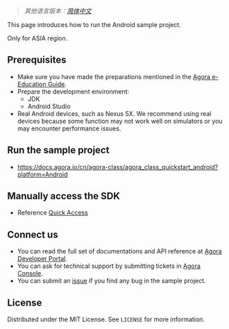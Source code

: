 ﻿> *其他语言版本：[简体中文](README.zh.md)*

This page introduces how to run the Android sample project.

Only for ASIA region.

## Prerequisites 

- Make sure you have made the preparations mentioned in the [Agora e-Education Guide](https://github.com/AgoraIO-Usecase/eEducation).
- Prepare the development environment:
  - JDK
  - Android Studio
- Real Android devices, such as Nexus 5X. We recommend using real devices because some function may not work well on simulators or you may encounter performance issues.

## Run the sample project

- https://docs.agora.io/cn/agora-class/agora_class_quickstart_android?platform=Android

## Manually access the SDK
- Reference [Quick Access](https://docs.agora.io/en/agora-class/agora_class_quickstart_android?platform=Android)

## Connect us

- You can read the full set of documentations and API reference at [Agora Developer Portal](https://docs.agora.io/en/).
- You can ask for technical support by submitting tickets in [Agora Console](https://dashboard.agora.io/). 
- You can submit an [issue](https://github.com/AgoraIO-Usecase/eEducation/issues) if you find any bug in the sample project. 

## License

Distributed under the MIT License. See `LICENSE` for more information.